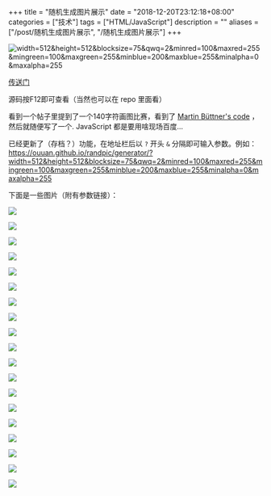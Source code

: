 +++
title = "随机生成图片展示"
date = "2018-12-20T23:12:18+08:00"
categories = ["技术"]
tags = ["HTML/JavaScript"]
description = ""
aliases = ["/post/随机生成图片展示", "/随机生成图片展示"]
+++


![width=512&height=512&blocksize=75&qwq=2&minred=100&maxred=255&mingreen=100&maxgreen=255&minblue=200&maxblue=255&minalpha=0&maxalpha=255](/post_img/随机生成图片展示/width=512&height=512&blocksize=75&qwq=2&minred=100&maxred=255&mingreen=100&maxgreen=255&minblue=200&maxblue=255&minalpha=0&maxalpha=255.png)

[传送门](https://ouuan.github.io/randpic/generator/)

<!-- more --> 

源码按F12即可查看（当然也可以在 repo 里面看）

看到一个帖子里提到了一个140字符画图比赛，看到了 [Martin Büttner's code](https://codegolf.stackexchange.com/a/35626) ，然后就随便写了一个. JavaScript 都是要用啥现场百度...

已经更新了（存档？）功能，在地址栏后以 `?` 开头 `&` 分隔即可输入参数。例如：https://ouuan.github.io/randpic/generator/?width=512&height=512&blocksize=75&qwq=2&minred=100&maxred=255&mingreen=100&maxgreen=255&minblue=200&maxblue=255&minalpha=0&maxalpha=255

下面是一些图片（附有参数链接）：

[![](width=512&height=512&blocksize=75&qwq=2&minred=0&maxred=255&mingreen=0&maxgreen=255&minblue=0&maxblue=255&minalpha=0&maxalpha=255.png)](https://ouuan.github.io/randpic/generator/?width=512&height=512&blocksize=75&qwq=2&minred=0&maxred=255&mingreen=0&maxgreen=255&minblue=0&maxblue=255&minalpha=0&maxalpha=255)

[![](width=512&height=512&blocksize=75&qwq=2&minred=180&maxred=200&mingreen=180&maxgreen=200&minblue=180&maxblue=255&minalpha=0&maxalpha=255.png)](https://ouuan.github.io/randpic/generator/?width=512&height=512&blocksize=75&qwq=2&minred=180&maxred=200&mingreen=180&maxgreen=200&minblue=180&maxblue=255&minalpha=0&maxalpha=255)

[![](width=512&height=512&blocksize=75&qwq=2&minred=180&maxred=255&mingreen=180&maxgreen=200&minblue=180&maxblue=255&minalpha=0&maxalpha=255.png)](https://ouuan.github.io/randpic/generator/?width=512&height=512&blocksize=75&qwq=2&minred=180&maxred=255&mingreen=180&maxgreen=200&minblue=180&maxblue=255&minalpha=0&maxalpha=255)

[![](width=512&height=512&blocksize=75&qwq=2&minred=180&maxred=255&mingreen=180&maxgreen=255&minblue=180&maxblue=255&minalpha=0&maxalpha=255.png?)](https://ouuan.github.io/randpic/generator/?width=512&height=512&blocksize=75&qwq=2&minred=180&maxred=255&mingreen=180&maxgreen=255&minblue=180&maxblue=255&minalpha=0&maxalpha=255)

[![](width=512&height=512&blocksize=75&qwq=2&minred=180&maxred=200&mingreen=180&maxgreen=200&minblue=180&maxblue=200&minalpha=0&maxalpha=255.png?)](https://ouuan.github.io/randpic/generator/?width=512&height=512&blocksize=75&qwq=2&minred=180&maxred=200&mingreen=180&maxgreen=200&minblue=180&maxblue=200&minalpha=0&maxalpha=255)

[![](width=512&height=512&blocksize=75&qwq=2&minred=180&maxred=200&mingreen=180&maxgreen=255&minblue=180&maxblue=200&minalpha=0&maxalpha=255.png?)](https://ouuan.github.io/randpic/generator/?width=512&height=512&blocksize=75&qwq=2&minred=180&maxred=200&mingreen=180&maxgreen=255&minblue=180&maxblue=200&minalpha=0&maxalpha=255)

[![](width=512&height=512&blocksize=75&qwq=2&minred=180&maxred=200&mingreen=180&maxgreen=255&minblue=180&maxblue=255&minalpha=0&maxalpha=255.png?)](https://ouuan.github.io/randpic/generator/?width=512&height=512&blocksize=75&qwq=2&minred=180&maxred=200&mingreen=180&maxgreen=255&minblue=180&maxblue=255&minalpha=0&maxalpha=255)

[![](width=512&height=512&blocksize=75&qwq=2&minred=180&maxred=255&mingreen=180&maxgreen=200&minblue=180&maxblue=200&minalpha=0&maxalpha=255.png?)](https://ouuan.github.io/randpic/generator/?width=512&height=512&blocksize=75&qwq=2&minred=180&maxred=255&mingreen=180&maxgreen=200&minblue=180&maxblue=200&minalpha=0&maxalpha=255)

[![](width=512&height=512&blocksize=75&qwq=2&minred=180&maxred=255&mingreen=180&maxgreen=255&minblue=180&maxblue=200&minalpha=0&maxalpha=255.png?)](https://ouuan.github.io/randpic/generator/?width=512&height=512&blocksize=75&qwq=2&minred=180&maxred=255&mingreen=180&maxgreen=255&minblue=180&maxblue=200&minalpha=0&maxalpha=255)

[![](width=512&height=512&blocksize=75&qwq=3&minred=180&maxred=255&mingreen=180&maxgreen=255&minblue=180&maxblue=255&minalpha=0&maxalpha=255.png?)](https://ouuan.github.io/randpic/generator/?width=512&height=512&blocksize=75&qwq=3&minred=180&maxred=255&mingreen=180&maxgreen=255&minblue=180&maxblue=255&minalpha=0&maxalpha=255)

[![](width=512&height=512&blocksize=75&qwq=10&minred=180&maxred=255&mingreen=180&maxgreen=255&minblue=180&maxblue=255&minalpha=0&maxalpha=255.png?)](https://ouuan.github.io/randpic/generator/?width=512&height=512&blocksize=75&qwq=10&minred=180&maxred=255&mingreen=180&maxgreen=255&minblue=180&maxblue=255&minalpha=0&maxalpha=255)

[![](width=512&height=512&blocksize=75&qwq=2&minred=100&maxred=255&mingreen=100&maxgreen=255&minblue=200&maxblue=255&minalpha=0&maxalpha=255.png?)](https://ouuan.github.io/randpic/generator/?width=512&height=512&blocksize=75&qwq=2&minred=100&maxred=255&mingreen=100&maxgreen=255&minblue=200&maxblue=255&minalpha=0&maxalpha=255)

[![](width=512&height=512&blocksize=75&qwq=2&minred=100&maxred=255&mingreen=200&maxgreen=255&minblue=100&maxblue=255&minalpha=0&maxalpha=255.png?)](https://ouuan.github.io/randpic/generator/?width=512&height=512&blocksize=75&qwq=2&minred=100&maxred=255&mingreen=200&maxgreen=255&minblue=100&maxblue=255&minalpha=0&maxalpha=255)

[![](width=512&height=512&blocksize=75&qwq=2&minred=100&maxred=255&mingreen=200&maxgreen=255&minblue=200&maxblue=255&minalpha=0&maxalpha=255.png?)](https://ouuan.github.io/randpic/generator/?width=512&height=512&blocksize=75&qwq=2&minred=100&maxred=255&mingreen=200&maxgreen=255&minblue=200&maxblue=255&minalpha=0&maxalpha=255)

[![](width=512&height=512&blocksize=75&qwq=2&minred=200&maxred=255&mingreen=100&maxgreen=255&minblue=100&maxblue=255&minalpha=0&maxalpha=255.png?)](https://ouuan.github.io/randpic/generator/?width=512&height=512&blocksize=75&qwq=2&minred=200&maxred=255&mingreen=100&maxgreen=255&minblue=100&maxblue=255&minalpha=0&maxalpha=255)

[![](width=512&height=512&blocksize=75&qwq=2&minred=200&maxred=255&mingreen=100&maxgreen=255&minblue=200&maxblue=255&minalpha=0&maxalpha=255.png?)](https://ouuan.github.io/randpic/generator/?width=512&height=512&blocksize=75&qwq=2&minred=200&maxred=255&mingreen=100&maxgreen=255&minblue=200&maxblue=255&minalpha=0&maxalpha=255)

[![](width=512&height=512&blocksize=75&qwq=2&minred=200&maxred=255&mingreen=200&maxgreen=255&minblue=100&maxblue=255&minalpha=0&maxalpha=255.png?)](https://ouuan.github.io/randpic/generator/?width=512&height=512&blocksize=75&qwq=2&minred=200&maxred=255&mingreen=200&maxgreen=255&minblue=100&maxblue=255&minalpha=0&maxalpha=255)

[![](width=512&height=512&blocksize=75&qwq=2&minred=200&maxred=255&mingreen=200&maxgreen=255&minblue=200&maxblue=255&minalpha=0&maxalpha=255.png?)](https://ouuan.github.io/randpic/generator/?width=512&height=512&blocksize=75&qwq=2&minred=200&maxred=255&mingreen=200&maxgreen=255&minblue=200&maxblue=255&minalpha=0&maxalpha=255)

[![](width=512&height=512&blocksize=75&qwq=2&minred=0&maxred=50&mingreen=0&maxgreen=50&minblue=0&maxblue=50&minalpha=0&maxalpha=50.png?)](https://ouuan.github.io/randpic/generator/?width=512&height=512&blocksize=75&qwq=2&minred=0&maxred=50&mingreen=0&maxgreen=50&minblue=0&maxblue=50&minalpha=0&maxalpha=50)